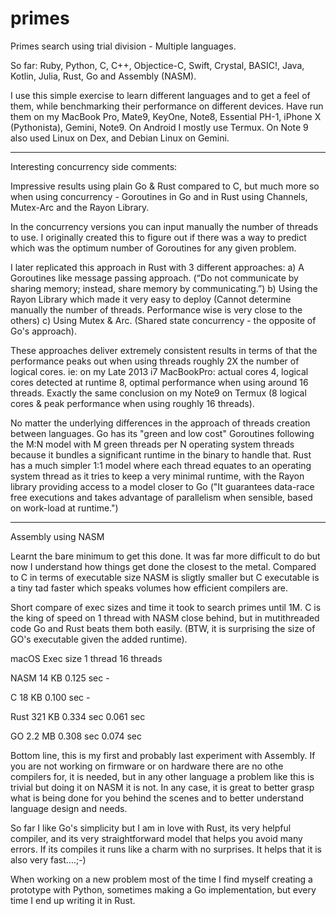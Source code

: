 # primes
Primes search using trial division - Multiple languages. 

So far: Ruby, Python, C, C++, Objectice-C, Swift, Crystal, BASIC!, Java, Kotlin, Julia, Rust, Go and Assembly (NASM).

I use this simple exercise to learn different languages and to get a feel of them, while benchmarking their performance on different devices. 
Have run them on my MacBook Pro, Mate9, KeyOne, Note8, Essential PH-1, iPhone X (Pythonista), Gemini, Note9.
On Android I mostly use Termux. On Note 9 also used Linux on Dex, and Debian Linux on Gemini.

-----------------------------------------------

Interesting concurrency side comments:

Impressive results using plain Go & Rust compared to C, but much more so when using concurrency - Goroutines in Go and in Rust using Channels, Mutex-Arc and the Rayon Library.

In the concurrency versions you can input manually the number of threads to use. 
I originally created this to figure out if there was a way to predict which was the optimum number of Goroutines for any given problem.

I later replicated this approach in Rust with 3 different approaches:
a) A Goroutines like message passing approach. (“Do not communicate by sharing memory; instead, share memory by communicating.”)
b) Using the Rayon Library which made it very easy to deploy (Cannot determine manually the number of threads. Performance wise is very close to the others)
c) Using Mutex & Arc. (Shared state concurrency - the opposite of Go's approach).

These approaches deliver extremely consistent results in terms of that the performance peaks out when using threads roughly 2X the number of logical cores. 
ie: on my Late 2013 i7 MacBookPro: actual cores 4, logical cores detected at runtime 8, optimal performance when using around 16 threads.
Exactly the same conclusion on my Note9 on Termux (8 logical cores & peak performance when using roughly 16 threads). 

No matter the underlying differences in the approach of threads creation between languages.
Go has its "green and low cost" Goroutines following the M:N model with M green threads per N operating system threads because it bundles a significant runtime in the binary to handle that.
Rust has a much simpler 1:1 model where each thread equates to an operating system thread as it tries to keep a very minimal runtime, with the Rayon library providing access to a model closer to Go ("It guarantees data-race free executions and takes advantage of parallelism when sensible, based on work-load at runtime.")

-----------------------------------------------

Assembly using NASM 

Learnt the bare minimum to get this done. It was far more difficult to do but now I understand how things get done the closest to the metal.
Compared to C in terms of executable size NASM is sligtly smaller but C executable is a tiny tad faster which speaks volumes how efficient compilers are.

Short compare of exec sizes and time it took to search primes until 1M.
C is the king of speed on 1 thread with NASM close behind, but in mutithreaded code Go and Rust beats them both easily. (BTW, it is surprising the size of GO's executable given the added runtime).


macOS     Exec size     1 thread      16 threads

NASM      14  KB        0.125 sec     -

C         18  KB        0.100 sec     -

Rust      321 KB        0.334 sec     0.061 sec

GO        2.2 MB        0.308 sec     0.074 sec


Bottom line, this is my first and probably last experiment with Assembly. If you are not working on firmware or on hardware there are no othe compilers for, it is needed, but in any other language a problem like this is trivial but doing it on NASM it is not. In any case, it is great to better grasp what is being done for you behind the scenes and to better understand language design and needs.

So far I like Go's simplicity but I am in love with Rust, its very helpful compiler, and its very straightforward model that helps you avoid many errors. If its compiles it runs like a charm with no surprises. 
It helps that it is also very fast....;-)

When working on a new problem most of the time I find myself creating a prototype with Python, sometimes making a Go implementation, but every time I end up writing it in Rust.


